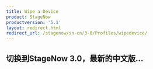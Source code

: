 ```yaml
---
title: Wipe a Device
product: StageNow
productversion: '5.1'
layout: redirect.html
redirect_url: /stagenow/sn-cn/3-0/Profiles/wipedevice/
---
```


## 切换到StageNow 3.0，最新的中文版...
